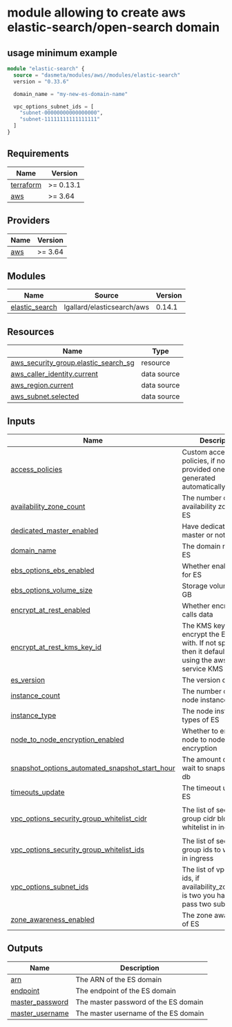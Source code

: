 # module allowing to create aws elastic-search/open-search domain

## usage minimum example
```terraform
module "elastic-search" {
  source = "dasmeta/modules/aws//modules/elastic-search"
  version = "0.33.6"

  domain_name = "my-new-es-domain-name"

  vpc_options_subnet_ids = [
    "subnet-00000000000000000",
    "subnet-11111111111111111"
  ]
}
```


<!-- BEGIN_TF_DOCS -->
## Requirements

| Name | Version |
|------|---------|
| <a name="requirement_terraform"></a> [terraform](#requirement\_terraform) | >= 0.13.1 |
| <a name="requirement_aws"></a> [aws](#requirement\_aws) | >= 3.64 |

## Providers

| Name | Version |
|------|---------|
| <a name="provider_aws"></a> [aws](#provider\_aws) | >= 3.64 |

## Modules

| Name | Source | Version |
|------|--------|---------|
| <a name="module_elastic_search"></a> [elastic\_search](#module\_elastic\_search) | lgallard/elasticsearch/aws | 0.14.1 |

## Resources

| Name | Type |
|------|------|
| [aws_security_group.elastic_search_sg](https://registry.terraform.io/providers/hashicorp/aws/latest/docs/resources/security_group) | resource |
| [aws_caller_identity.current](https://registry.terraform.io/providers/hashicorp/aws/latest/docs/data-sources/caller_identity) | data source |
| [aws_region.current](https://registry.terraform.io/providers/hashicorp/aws/latest/docs/data-sources/region) | data source |
| [aws_subnet.selected](https://registry.terraform.io/providers/hashicorp/aws/latest/docs/data-sources/subnet) | data source |

## Inputs

| Name | Description | Type | Default | Required |
|------|-------------|------|---------|:--------:|
| <a name="input_access_policies"></a> [access\_policies](#input\_access\_policies) | Custom access policies, if not provided one being generated automatically | `string` | `""` | no |
| <a name="input_availability_zone_count"></a> [availability\_zone\_count](#input\_availability\_zone\_count) | The number of availability zones of ES | `number` | `2` | no |
| <a name="input_dedicated_master_enabled"></a> [dedicated\_master\_enabled](#input\_dedicated\_master\_enabled) | Have dedicated master or not for ES | `bool` | `false` | no |
| <a name="input_domain_name"></a> [domain\_name](#input\_domain\_name) | The domain name of ES | `string` | n/a | yes |
| <a name="input_ebs_options_ebs_enabled"></a> [ebs\_options\_ebs\_enabled](#input\_ebs\_options\_ebs\_enabled) | Whether enable EBS for ES | `bool` | `true` | no |
| <a name="input_ebs_options_volume_size"></a> [ebs\_options\_volume\_size](#input\_ebs\_options\_volume\_size) | Storage volume size in GB | `number` | `10` | no |
| <a name="input_encrypt_at_rest_enabled"></a> [encrypt\_at\_rest\_enabled](#input\_encrypt\_at\_rest\_enabled) | Whether encrypt rest calls data | `bool` | `false` | no |
| <a name="input_encrypt_at_rest_kms_key_id"></a> [encrypt\_at\_rest\_kms\_key\_id](#input\_encrypt\_at\_rest\_kms\_key\_id) | The KMS key id to encrypt the ES domain with. If not specified then it defaults to using the aws/es service KMS key | `string` | `"alias/aws/es"` | no |
| <a name="input_es_version"></a> [es\_version](#input\_es\_version) | The version of ES | `string` | `"7.1"` | no |
| <a name="input_instance_count"></a> [instance\_count](#input\_instance\_count) | The number of ES node instances | `number` | `2` | no |
| <a name="input_instance_type"></a> [instance\_type](#input\_instance\_type) | The node instance types of ES | `string` | `"t3.small.elasticsearch"` | no |
| <a name="input_node_to_node_encryption_enabled"></a> [node\_to\_node\_encryption\_enabled](#input\_node\_to\_node\_encryption\_enabled) | Whether to enable node to node encryption | `bool` | `true` | no |
| <a name="input_snapshot_options_automated_snapshot_start_hour"></a> [snapshot\_options\_automated\_snapshot\_start\_hour](#input\_snapshot\_options\_automated\_snapshot\_start\_hour) | The amount of ours to wait to snapshot of ES db | `number` | `0` | no |
| <a name="input_timeouts_update"></a> [timeouts\_update](#input\_timeouts\_update) | The timeout update of ES | `string` | `null` | no |
| <a name="input_vpc_options_security_group_whitelist_cidr"></a> [vpc\_options\_security\_group\_whitelist\_cidr](#input\_vpc\_options\_security\_group\_whitelist\_cidr) | The list of security group cidr blocks to whitelist in ingress | `list(string)` | <pre>[<br>  "0.0.0.0/0"<br>]</pre> | no |
| <a name="input_vpc_options_security_group_whitelist_ids"></a> [vpc\_options\_security\_group\_whitelist\_ids](#input\_vpc\_options\_security\_group\_whitelist\_ids) | The list of security group ids to whitelist in ingress | `list(string)` | `[]` | no |
| <a name="input_vpc_options_subnet_ids"></a> [vpc\_options\_subnet\_ids](#input\_vpc\_options\_subnet\_ids) | The list of vpc subnet ids, if availability\_zone\_count is two you have to pass two subnet ids | `list(string)` | n/a | yes |
| <a name="input_zone_awareness_enabled"></a> [zone\_awareness\_enabled](#input\_zone\_awareness\_enabled) | The zone awareness of ES | `bool` | `true` | no |

## Outputs

| Name | Description |
|------|-------------|
| <a name="output_arn"></a> [arn](#output\_arn) | The ARN of the ES domain |
| <a name="output_endpoint"></a> [endpoint](#output\_endpoint) | The endpoint of the ES domain |
| <a name="output_master_password"></a> [master\_password](#output\_master\_password) | The master password of the ES domain |
| <a name="output_master_username"></a> [master\_username](#output\_master\_username) | The master username of the ES domain |
<!-- END_TF_DOCS -->
